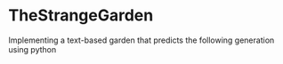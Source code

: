 # TheStrangeGarden
Implementing a text-based garden that predicts the following generation using python
